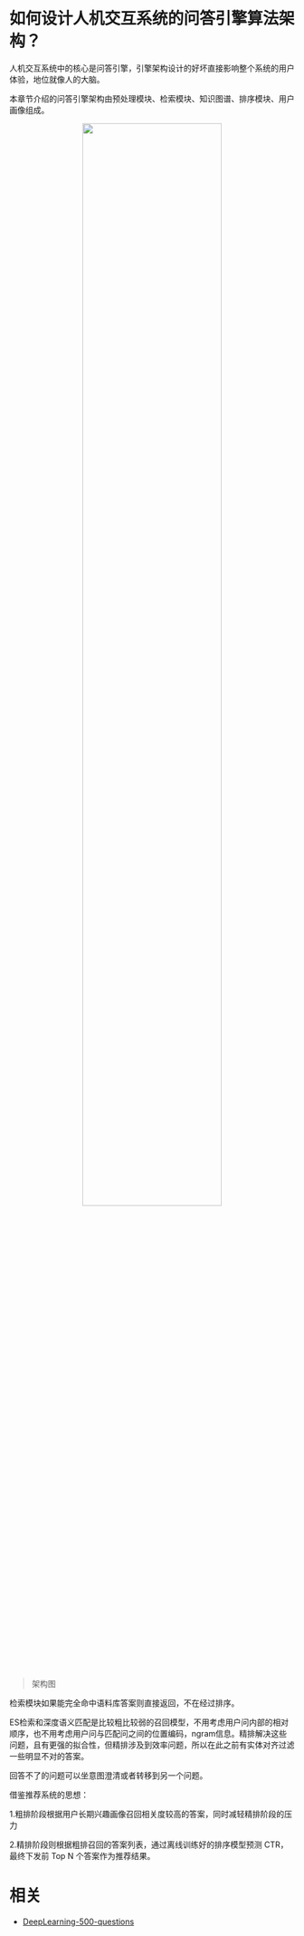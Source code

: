 


# 如何设计人机交互系统的问答引擎算法架构？

人机交互系统中的核心是问答引擎，引擎架构设计的好坏直接影响整个系统的用户体验，地位就像人的大脑。

本章节介绍的问答引擎架构由预处理模块、检索模块、知识图谱、排序模块、用户画像组成。

<p align="center">
    <img width="70%" height="70%" src="http://images.iterate.site/blog/image/20190722/36NkoNVuVln3.jpg?imageslim">
</p>

> 架构图


检索模块如果能完全命中语料库答案则直接返回，不在经过排序。

ES检索和深度语义匹配是比较粗比较弱的召回模型，不用考虑用户问内部的相对顺序，也不用考虑用户问与匹配问之间的位置编码，ngram信息。精排解决这些问题，且有更强的拟合性，但精排涉及到效率问题，所以在此之前有实体对齐过滤一些明显不对的答案。

回答不了的问题可以坐意图澄清或者转移到另一个问题。

借鉴推荐系统的思想：

1.粗排阶段根据用户长期兴趣画像召回相关度较高的答案，同时减轻精排阶段的压力

2.精排阶段则根据粗排召回的答案列表，通过离线训练好的排序模型预测 CTR，最终下发前 Top N 个答案作为推荐结果。





# 相关

- [DeepLearning-500-questions](https://github.com/scutan90/DeepLearning-500-questions)
